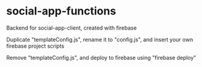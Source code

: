 # social-app-functions

Backend for social-app-client, created with firebase 

Duplicate "templateConfig.js", rename it to "config.js", and insert your own firebase project scripts

Remove "templateConfig.js", and deploy to firebase using "firebase deploy"
